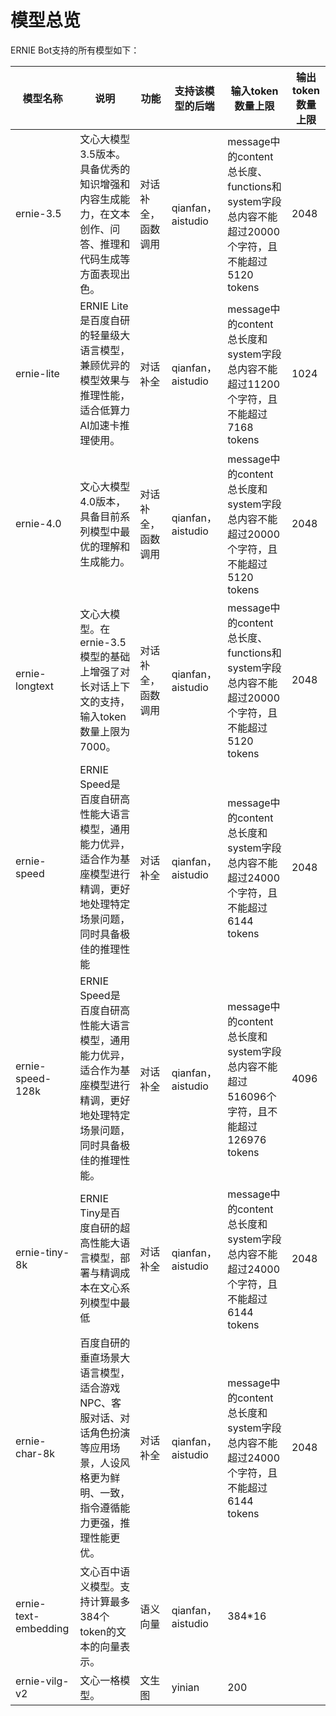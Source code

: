 # 模型总览

ERNIE Bot支持的所有模型如下：

| 模型名称             	| 说明                                                                                                                                  	| 功能               	| 支持该模型的后端  	| 输入token数量上限                                                                               	| 输出token数量上限 	|
|----------------------	|---------------------------------------------------------------------------------------------------------------------------------------	|--------------------	|-------------------	|-------------------------------------------------------------------------------------------------	|-------------------	|
| ernie-3.5            	| 文心大模型3.5版本。具备优秀的知识增强和内容生成能力，在文本创作、问答、推理和代码生成等方面表现出色。                                 	| 对话补全，函数调用 	| qianfan，aistudio 	| message中的content总长度、functions和system字段总内容不能超过20000个字符，且不能超过5120 tokens 	| 2048              	|
| ernie-lite           	| ERNIE Lite是百度自研的轻量级大语言模型，兼顾优异的模型效果与推理性能，适合低算力AI加速卡推理使用。                                    	| 对话补全           	| qianfan，aistudio 	| message中的content总长度和system字段总内容不能超过11200个字符，且不能超过7168 tokens            	| 1024              	|
| ernie-4.0            	| 文心大模型4.0版本，具备目前系列模型中最优的理解和生成能力。                                                                           	| 对话补全，函数调用 	| qianfan，aistudio 	| message中的content总长度和system字段总内容不能超过20000个字符，且不能超过5120 tokens            	| 2048              	|
| ernie-longtext       	| 文心大模型。在ernie-3.5模型的基础上增强了对长对话上下文的支持，输入token数量上限为7000。                                              	| 对话补全，函数调用 	| qianfan，aistudio 	| message中的content总长度、functions和system字段总内容不能超过20000个字符，且不能超过5120 tokens 	| 2048              	|
| ernie-speed          	| ERNIE Speed是百度自研高性能大语言模型，通用能力优异，适合作为基座模型进行精调，更好地处理特定场景问题，同时具备极佳的推理性能         	| 对话补全           	| qianfan，aistudio 	| message中的content总长度和system字段总内容不能超过24000个字符，且不能超过6144 tokens            	| 2048              	|
| ernie-speed-128k     	| ERNIE Speed是百度自研高性能大语言模型，通用能力优异，适合作为基座模型进行精调，更好地处理特定场景问题，同时具备极佳的推理性能。       	| 对话补全           	| qianfan，aistudio 	| message中的content总长度和system字段总内容不能超过516096个字符，且不能超过126976 tokens         	| 4096              	|
| ernie-tiny-8k        	| ERNIE Tiny是百度自研的超高性能大语言模型，部署与精调成本在文心系列模型中最低                                                          	| 对话补全           	| qianfan，aistudio 	| message中的content总长度和system字段总内容不能超过24000个字符，且不能超过6144 tokens            	| 2048              	|
| ernie-char-8k        	| 百度自研的垂直场景大语言模型，适合游戏NPC、客服对话、对话角色扮演等应用场景，人设风格更为鲜明、一致，指令遵循能力更强，推理性能更优。 	| 对话补全           	| qianfan，aistudio 	| message中的content总长度和system字段总内容不能超过24000个字符，且不能超过6144 tokens            	| 2048              	|
| ernie-text-embedding 	| 文心百中语义模型。支持计算最多384个token的文本的向量表示。                                                                            	| 语义向量           	| qianfan，aistudio 	| 384*16                                                                                          	|                   	|
| ernie-vilg-v2        	| 文心一格模型。                                                                                                                        	| 文生图             	| yinian            	| 200                                                                                             	|                   	|